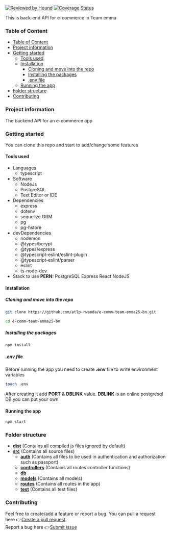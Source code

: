 [![Reviewed by Hound](https://img.shields.io/badge/Reviewed_by-Hound-8E64B0.svg)](https://houndci.com) [![Coverage Status](https://coveralls.io/repos/github/atlp-rwanda/e-comm-team-emma25-bn/badge.svg?branch=ch-test-code-coverage-%23184359063)](https://coveralls.io/github/atlp-rwanda/e-comm-team-emma25-bn?branch=ch-test-code-coverage-%23184359063)

This is back-end API for e-commerce in Team emma

### Table of Content

- [Table of Content](#table-of-content)
- [Project information](#project-information)
- [Getting started](#getting-started)
  - [Tools used](#tools-used)
  - [Installation](#installation)
    - [Cloning and move into the repo](#cloning-and-move-into-the-repo)
    - [Installing the packages](#installing-the-packages)
    - [.env file](#env-file)
  - [Running the app](#running-the-app)
- [Folder structure](#folder-structure)
- [Contributing](#contributing)

### Project information

The backend API for an e-commerce app

### Getting started

You can clone this repo and start to add/change some features

#### Tools used

- Languages
  - typescript
- Software
  - NodeJs
  - PostgreSQL
  - Text Editor or IDE
- Dependencies
  - express
  - dotenv
  - sequelize ORM
  - pg
  - pg-hstore
- devDependencies
  - nodemon
  - @types/bcrypt
  - @types/express
  - @typescript-eslint/eslint-plugin
  - @typescript-eslint/parser
  - eslint
  - ts-node-dev
- Stack to use
  **PERN:** PostgreSQL Express React NodeJS

#### Installation

##### Cloning and move into the repo

```bash
git clone https://github.com/atlp-rwanda/e-comm-team-emma25-bn.git
```

```bash
cd e-comm-team-emma25-bn
```

##### Installing the packages

```bash
npm install
```

##### .env file

Before running the app you need to create **.env** file to write environment variables

```bash
touch .env
```

After creating it add **PORT** &amp; **DBLINK** value.
**DBLINK** is an online postgresql DB you can put your own

#### Running the app

```bash
npm start
```

### Folder structure

- [**dist**](dist) (Contains all compiled js files ignored by default)
- [**src**](src) (Contains all source files)
  - [**auth**](src/auth) (Contains all files to be used in authentication and authorization such as passport)
  - [**controllers**](src/controllers) (Contains all routes controller functions)
  - [**db**](src/db)
  - [**models**](src/models) (Contains all models)
  - [**routes**](src/routes) (Contains all routes in the app)
  - [**test**](src/test) (Contains all test files)

### Contributing

Feel free to create/add a feature or report a bug.
You can pull a request here 👉[Create a pull request](https://github.com/atlp-rwanda/e-comm-team-emma25-bn/pulls). <br>
Report a bug here 👉[Submit issue](https://github.com/atlp-rwanda/e-comm-team-emma25-bn/issues)
